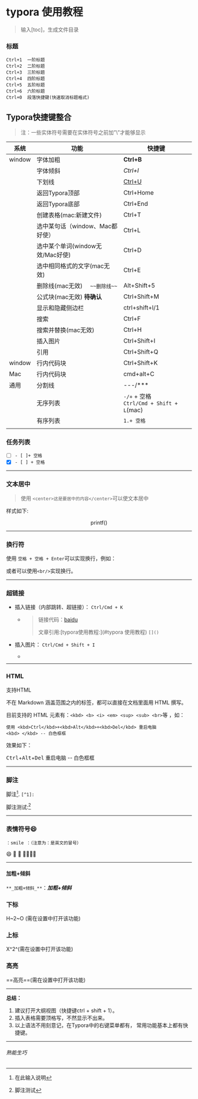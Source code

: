 



# typora 使用教程 

> 输入[toc]，生成文件目录

### 标题

```
Ctrl+1  一阶标题
Ctrl+2  二阶标题
Ctrl+3  三阶标题
Ctrl+4  四阶标题
Ctrl+5  五阶标题
Ctrl+6  六阶标题
Ctrl+0  段落快捷键(快速取消标题格式)
```

## Typora快捷键整合

> 注：一些实体符号需要在实体符号之前加”\”才能够显示

| 系统   | 功能                             | 快捷键                                       |
| ------ | -------------------------------- | -------------------------------------------- |
| window | 字体加粗                         | **Ctrl+B**                                   |
|        | 字体倾斜                         | *Ctrl+I*                                     |
|        | 下划线                           | <u>Ctrl+U</u>                                |
|        | 返回Typora顶部                   | Ctrl+Home                                    |
|        | 返回Typora底部                   | Ctrl+End                                     |
|        | 创建表格(mac:新建文件)           | Ctrl+T                                       |
|        | 选中某句话（window、Mac都好使）  | Ctrl+L                                       |
|        | 选中某个单词(window无效/Mac好使) | Ctrl+D                                       |
|        | 选中相同格式的文字(mac无效)      | Ctrl+E                                       |
|        | 删除线(mac无效)  `  ~~删除线~~`  | Alt+Shift+5                                  |
|        | 公式块(mac无效) **待确认**       | Ctrl+Shift+M                                 |
|        | 显示和隐藏侧边栏                 | ctrl+shift+l/1                               |
|        | 搜索                             | Ctrl+F                                       |
|        | 搜索并替换(mac无效)              | Ctrl+H                                       |
|        | 插入图片                         | Ctrl+Shift+I                                 |
|        | 引用                             | Ctrl+Shift+Q                                 |
| window | 行内代码块                       | Ctrl+Shift+K                                 |
| Mac    | 行内代码块                       | cmd+alt+C                                    |
| 通用   | 分割线                           | ---/***                                      |
|        | 无序列表                         | `-/+` + 空格<br/>`Ctrl/Cmd + Shift + L`(mac) |
|        | 有序列表                         | `1.+ 空格`                                   |
|        |                                  |                                              |

### 任务列表

- [ ] `- [ ]+ 空格  `
- [x] `- [ ] + 空格`

---

### 文本居中

> 使用 `<center>这是要居中的内容</center>`可以使文本居中
>

样式如下:

<center>printf()</center>

---

### 换行符

使用 `空格 + 空格 + Enter`可以实现换行，例如：

或者可以使用`<br/>`实现换行。

---

### 超链接

- 插入链接（内部跳转、超链接）： `Ctrl/Cmd + K`

  - > 链接代码：[baidu](https://www.baidu.com) 
    >
    > 文章引用:[typora使用教程:](#typora 使用教程) `[]()`

- 插入图片： `Ctrl/Cmd + Shift + I`

  - > ![]()

---

### HTML

支持HTML

不在 Markdown 涵盖范围之内的标签，都可以直接在文档里面用 HTML 撰写。

目前支持的 HTML 元素有：`<kbd> <b> <i> <em> <sup> <sub> <br>`等 ，如：

```
使用 <kbd>Ctrl</kbd>+<kbd>Alt</kbd>+<kbd>Del</kbd> 重启电脑
<kbd> </kbd> -- 白色框框
```

效果如下：

<kbd>Ctrl</kbd>+<kbd>Alt</kbd>+<kbd>Del</kbd> 重启电脑
<kbd> </kbd> -- 白色框框

---

### 脚注

脚注[^1]. `[^1]:`

脚注测试:[^2]

---

### 表情符号:smile:

`：smile ：（注意为：是英文的冒号）`

:smile: :red_car: :house_with_garden: :family_man_woman_girl_boy:

---

#### 加粗+倾斜

`**_加粗+倾斜_**`：**_加粗+倾斜_**

### 下标

H~2~O (需在设置中打开该功能)

### 上标

X^2^(需在设置中打开该功能)

### 高亮

==高亮==(需在设置中打开该功能)

---

**总结：**

1. 建议打开大纲视图（快捷键ctrl + shift + 1）。
2. 插入表格需要顶格写，不然显示不出来。
3. 以上语法不用刻意记，在Typora中的右键菜单都有， 常用功能基本上都有快捷键。



[^1]: 在此输入说明
[^2 ]:脚注测试

---

###### 熟能生巧